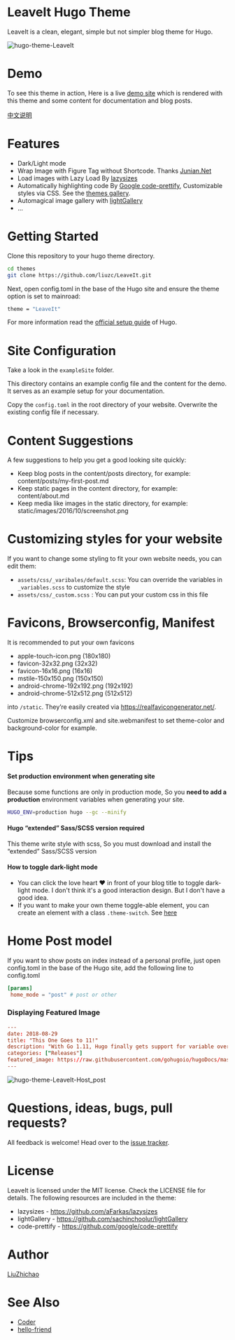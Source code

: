 # LeaveIt Hugo Theme

LeaveIt is a clean, elegant, simple but not simpler blog theme for Hugo.

![hugo-theme-LeaveIt](https://raw.githubusercontent.com/liuzc/LeaveIt/master/images/screenshot.png)

# Demo

To see this theme in action, Here is a live [demo site](https://liuzhichao.com) which is rendered with this theme and some content for documentation and blog posts.

[中文说明](https://liuzhichao.com/2018/hugo-theme-leaveit/)

# Features

- Dark/Light mode
- Wrap Image with Figure Tag without Shortcode. Thanks [Junian.Net](https://www.junian.net/hugo-image-figure-wrap/)
- Load images with Lazy Load By [lazysizes](https://github.com/aFarkas/lazysizes)
- Automatically highlighting code By [Google code-prettify](https://github.com/google/code-prettify), Customizable styles via CSS. See the [themes gallery](https://rawgit.com/google/code-prettify/master/styles/index.html).
- Automagical image gallery with [lightGallery](https://github.com/sachinchoolur/lightGallery)
- ...

# Getting Started

Clone this repository to your hugo theme directory.

```bash
cd themes
git clone https://github.com/liuzc/LeaveIt.git
```

Next, open config.toml in the base of the Hugo site and ensure the theme option is set to mainroad:

```bash
theme = "LeaveIt"
```

For more information read the [official setup guide](https://gohugo.io/documentation/) of Hugo.

# Site Configuration

Take a look in the `exampleSite` folder.

This directory contains an example config file and the content for the demo. It serves as an example setup for your documentation.

Copy the `config.toml` in the root directory of your website. Overwrite the existing config file if necessary.

# Content Suggestions

A few suggestions to help you get a good looking site quickly:

- Keep blog posts in the content/posts directory, for example: content/posts/my-first-post.md
- Keep static pages in the content directory, for example: content/about.md
- Keep media like images in the static directory, for example: static/images/2016/10/screenshot.png

# Customizing styles for your website

If you want to change some styling to fit your own website needs, you can edit them:

- `assets/css/_varibales/default.scss`: You can override the variables in `_variables.scss` to customize the style
- `assets/css/_custom.scss` : You can put your custom css in this file

# Favicons, Browserconfig, Manifest

It is recommended to put your own favicons

- apple-touch-icon.png (180x180)
- favicon-32x32.png (32x32)
- favicon-16x16.png (16x16)
- mstile-150x150.png (150x150)
- android-chrome-192x192.png (192x192)
- android-chrome-512x512.png (512x512)

into `/static`. They’re easily created via https://realfavicongenerator.net/.

Customize browserconfig.xml and site.webmanifest to set theme-color and background-color for example.

# Tips

#### Set production environment when generating site

Because some functions are only in production mode, So you **need to add a production** environment variables when generating your site.

```bash
HUGO_ENV=production hugo --gc --minify
```

#### Hugo “extended” Sass/SCSS version required

This theme write style with scss, So you must download and install the “extended” Sass/SCSS version

#### How to toggle dark-light mode

- You can click the love heart ❤️ in front of your blog title to toggle dark-light mode. I don't think it's a good interaction design. But I don't have a good idea.
- If you want to make your own theme toggle-able element, you can create an element with a class `.theme-switch`. See [here](https://github.com/liuzc/LeaveIt/blob/4e8672ebbc636ba1d0e96573d25739a5295d879b/assets/js/main.js#L32)

# Home Post model

If you want to show posts on index instead of a personal profile, just open config.toml in the base of the Hugo site, add the following line to config.toml

```toml
[params]
 home_mode = "post" # post or other
```

### Displaying Featured Image

```toml
---
date: 2018-08-29
title: "This One Goes to 11!"
description: "With Go 1.11, Hugo finally gets support for variable overwrites in templates!"
categories: ["Releases"]
featured_image: https://raw.githubusercontent.com/gohugoio/hugoDocs/master/content/en/news/0.48-relnotes/featured-hugo-48-poster.png
---
```

![hugo-theme-LeaveIt-Host_post](https://raw.githubusercontent.com/liuzc/LeaveIt/master/images/home_post_mode.jpg)

# Questions, ideas, bugs, pull requests?

All feedback is welcome! Head over to the [issue tracker](https://github.com/liuzc/LeaveIt/issues).

# License

LeaveIt is licensed under the MIT license. Check the LICENSE file for details.
The following resources are included in the theme:

- lazysizes - https://github.com/aFarkas/lazysizes
- lightGallery - https://github.com/sachinchoolur/lightGallery
- code-prettify - https://github.com/google/code-prettify

# Author

[LiuZhichao](https://github.com/liuzc)

# See Also

- [Coder](https://themes.gohugo.io/hugo-coder/)
- [hello-friend](https://themes.gohugo.io/hugo-theme-hello-friend/)
